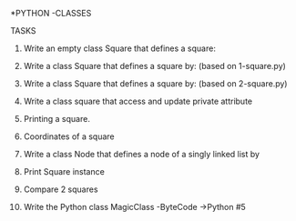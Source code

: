 *PYTHON -CLASSES

TASKS

1. Write an empty class Square that defines a square:

2. Write a class Square that defines a square by: (based on 1-square.py)

3. Write a class Square that defines a square by: (based on 2-square.py)

4. Write a class square that access and update private attribute

5. Printing a square.

6. Coordinates of a square

7. Write a class Node that defines a node of a singly linked list by

8. Print Square instance

9. Compare 2 squares

10. Write the Python class MagicClass -ByteCode ->Python #5
